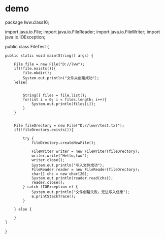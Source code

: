 # demo



package lww.class16;

import java.io.File;
import java.io.FileReader;
import java.io.FileWriter;
import java.io.IOException;

public class FileTest {

	public static void main(String[] args) {
		
		File file = new File("D://lww");
		if(!file.exists()){
			file.mkdir();
			System.out.println("文件夹创建成功");
		}else{

			
			String[] files = file.list();
			for(int i = 0; i < files.length; i++){
				System.out.println(files[i]);
			}
		}
		
		
		File fileDrectory = new File("D://lww//test.txt");
		if(!fileDrectory.exists()){
			
			try {
				fileDrectory.createNewFile();
				
				FileWriter writer = new FileWriter(fileDrectory);
				writer.write("Hello,lww");
				writer.close();
				System.out.println("写入文件成功");
				FileReader reader = new FileReader(fileDrectory);
				char[] chs = new char[20];
				System.out.println(reader.read(chs));
				reader.close();
			} catch (IOException e) {
				System.out.println("文件创建失败，无法写入信息");
				e.printStackTrace();
			}
			
		} else {

		}
	}

}

